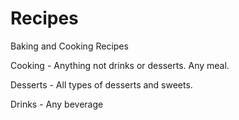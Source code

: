 # Recipes
Baking and Cooking Recipes

Cooking - Anything not drinks or desserts. Any meal.

Desserts - All types of desserts and sweets. 

Drinks - Any beverage
